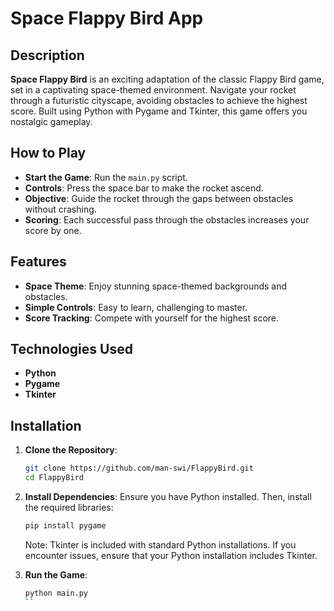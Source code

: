 
# Space Flappy Bird App

## Description
**Space Flappy Bird** is an exciting adaptation of the classic Flappy Bird game, set in a captivating space-themed environment. Navigate your rocket through a futuristic cityscape, avoiding obstacles to achieve the highest score. Built using Python with Pygame and Tkinter, this game offers you nostalgic gameplay.

## How to Play

- **Start the Game**: Run the `main.py` script.
- **Controls**: Press the space bar to make the rocket ascend.
- **Objective**: Guide the rocket through the gaps between obstacles without crashing.
- **Scoring**: Each successful pass through the obstacles increases your score by one.

## Features

- **Space Theme**: Enjoy stunning space-themed backgrounds and obstacles.
- **Simple Controls**: Easy to learn, challenging to master.
- **Score Tracking**: Compete with yourself for the highest score.

## Technologies Used
- **Python**
- **Pygame**
- **Tkinter**

## Installation

1. **Clone the Repository**:
    ```sh
    git clone https://github.com/man-swi/FlappyBird.git
    cd FlappyBird
    ```

2. **Install Dependencies**:
    Ensure you have Python installed. Then, install the required libraries:
    ```sh
    pip install pygame
    ```

    Note: Tkinter is included with standard Python installations. If you encounter issues, ensure that your Python installation includes Tkinter.

3. **Run the Game**:
    ```sh
    python main.py
    ``
